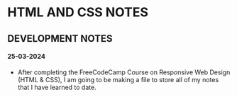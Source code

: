 # HTML AND CSS NOTES

## DEVELOPMENT NOTES 

#### 25-03-2024

- After completing the FreeCodeCamp Course on Responsive Web Design (HTML & CSS), I am going to be making a file to store all of my notes that I have learned to date. 
